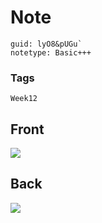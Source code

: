 # Note
```
guid: lyO8&pUGu`
notetype: Basic+++
```

### Tags
```
Week12
```

## Front
<img src="paste-125ef3b698ccd6f4c2e5ebd8920646feaad0fbf9.jpg">

## Back
<img src="paste-696a541df3031f0bafd47b674266428a9a25d67b.jpg">
